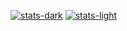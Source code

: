 [![stats-dark](https://github-readme-stats.vercel.app/api?username=yn01dev&show_icons=true&border_color=555555&bg_color=00000000&count_private=true&theme=monokai#gh-dark-mode-only)](https://github.com/anuraghazra/github-readme-stats#gh-dark-mode-only)
[![stats-light](https://github-readme-stats.vercel.app/api?username=yn01devs&show_icons=true&bg_color=00000000&count_private=true&theme=vue#gh-light-mode-only)](https://github.com/anuraghazra/github-readme-stats#gh-light-mode-only)
